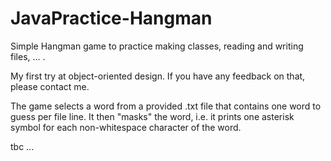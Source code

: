 # JavaPractice-Hangman
Simple Hangman game to practice making classes, reading and writing files, ... .

My first try at object-oriented design. If you have any feedback on that,
please contact me.

The game selects a word from a provided .txt file that contains one word to guess
per file line.
It then "masks" the word, i.e. it prints one asterisk symbol for each non-whitespace
character of the word.

tbc ...
